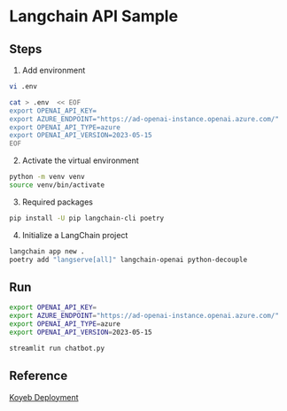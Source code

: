 # Langchain API Sample

## Steps

1. Add environment
````bash
vi .env 

cat > .env  << EOF
export OPENAI_API_KEY=
export AZURE_ENDPOINT="https://ad-openai-instance.openai.azure.com/"
export OPENAI_API_TYPE=azure
export OPENAI_API_VERSION=2023-05-15
EOF
````

2. Activate the virtual environment

````bash
python -m venv venv
source venv/bin/activate
````
3. Required packages

````bash
pip install -U pip langchain-cli poetry
````

4. Initialize a LangChain project

````bash
langchain app new .
poetry add "langserve[all]" langchain-openai python-decouple
````

## Run

````bash 
export OPENAI_API_KEY=
export AZURE_ENDPOINT="https://ad-openai-instance.openai.azure.com/"
export OPENAI_API_TYPE=azure
export OPENAI_API_VERSION=2023-05-15

streamlit run chatbot.py
````

## Reference

[Koyeb Deployment](https://www.koyeb.com/tutorials/using-langserve-to-build-rest-apis-for-langchain-applications)

